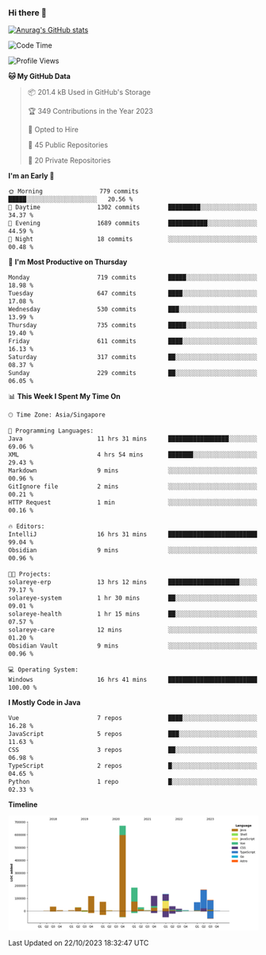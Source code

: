 ### Hi there 👋

[![Anurag's GitHub stats](https://github-readme-stats.vercel.app/api?username=xiumu2017&show_icons=true&theme=radical)](https://github.com/anuraghazra/github-readme-stats)

<!--
**xiumu2017/xiumu2017** is a ✨ _special_ ✨ repository because its `README.md` (this file) appears on your GitHub profile.

Here are some ideas to get you started:

- 🔭 I’m currently working on ...
- 🌱 I’m currently learning ...
- 👯 I’m looking to collaborate on ...
- 🤔 I’m looking for help with ...
- 💬 Ask me about ...
- 📫 How to reach me: ...
- 😄 Pronouns: ...
- ⚡ Fun fact: ...
-->

<!--START_SECTION:waka-->
![Code Time](http://img.shields.io/badge/Code%20Time-1%2C746%20hrs%2046%20mins-blue)

![Profile Views](http://img.shields.io/badge/Profile%20Views-0-blue)

**🐱 My GitHub Data** 

> 📦 201.4 kB Used in GitHub's Storage 
 > 
> 🏆 349 Contributions in the Year 2023
 > 
> 💼 Opted to Hire
 > 
> 📜 45 Public Repositories 
 > 
> 🔑 20 Private Repositories 
 > 
**I'm an Early 🐤** 

```text
🌞 Morning                779 commits         █████░░░░░░░░░░░░░░░░░░░░   20.56 % 
🌆 Daytime                1302 commits        █████████░░░░░░░░░░░░░░░░   34.37 % 
🌃 Evening                1689 commits        ███████████░░░░░░░░░░░░░░   44.59 % 
🌙 Night                  18 commits          ░░░░░░░░░░░░░░░░░░░░░░░░░   00.48 % 
```
📅 **I'm Most Productive on Thursday** 

```text
Monday                   719 commits         █████░░░░░░░░░░░░░░░░░░░░   18.98 % 
Tuesday                  647 commits         ████░░░░░░░░░░░░░░░░░░░░░   17.08 % 
Wednesday                530 commits         ███░░░░░░░░░░░░░░░░░░░░░░   13.99 % 
Thursday                 735 commits         █████░░░░░░░░░░░░░░░░░░░░   19.40 % 
Friday                   611 commits         ████░░░░░░░░░░░░░░░░░░░░░   16.13 % 
Saturday                 317 commits         ██░░░░░░░░░░░░░░░░░░░░░░░   08.37 % 
Sunday                   229 commits         ██░░░░░░░░░░░░░░░░░░░░░░░   06.05 % 
```


📊 **This Week I Spent My Time On** 

```text
🕑︎ Time Zone: Asia/Singapore

💬 Programming Languages: 
Java                     11 hrs 31 mins      █████████████████░░░░░░░░   69.06 % 
XML                      4 hrs 54 mins       ███████░░░░░░░░░░░░░░░░░░   29.43 % 
Markdown                 9 mins              ░░░░░░░░░░░░░░░░░░░░░░░░░   00.96 % 
GitIgnore file           2 mins              ░░░░░░░░░░░░░░░░░░░░░░░░░   00.21 % 
HTTP Request             1 min               ░░░░░░░░░░░░░░░░░░░░░░░░░   00.16 % 

🔥 Editors: 
IntelliJ                 16 hrs 31 mins      █████████████████████████   99.04 % 
Obsidian                 9 mins              ░░░░░░░░░░░░░░░░░░░░░░░░░   00.96 % 

🐱‍💻 Projects: 
solareye-erp             13 hrs 12 mins      ████████████████████░░░░░   79.17 % 
solareye-system          1 hr 30 mins        ██░░░░░░░░░░░░░░░░░░░░░░░   09.01 % 
solareye-health          1 hr 15 mins        ██░░░░░░░░░░░░░░░░░░░░░░░   07.57 % 
solareye-care            12 mins             ░░░░░░░░░░░░░░░░░░░░░░░░░   01.20 % 
Obsidian Vault           9 mins              ░░░░░░░░░░░░░░░░░░░░░░░░░   00.96 % 

💻 Operating System: 
Windows                  16 hrs 41 mins      █████████████████████████   100.00 % 
```

**I Mostly Code in Java** 

```text
Vue                      7 repos             ████░░░░░░░░░░░░░░░░░░░░░   16.28 % 
JavaScript               5 repos             ███░░░░░░░░░░░░░░░░░░░░░░   11.63 % 
CSS                      3 repos             ██░░░░░░░░░░░░░░░░░░░░░░░   06.98 % 
TypeScript               2 repos             █░░░░░░░░░░░░░░░░░░░░░░░░   04.65 % 
Python                   1 repo              █░░░░░░░░░░░░░░░░░░░░░░░░   02.33 % 
```



**Timeline**

![Lines of Code chart](https://raw.githubusercontent.com/xiumu2017/xiumu2017/main/assets/bar_graph.png)


 Last Updated on 22/10/2023 18:32:47 UTC
<!--END_SECTION:waka-->
